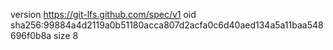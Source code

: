 version https://git-lfs.github.com/spec/v1
oid sha256:99884a4d2119a0b51180acca807d2acfa0c6d40aed134a5a11baa548696f0b8a
size 8
